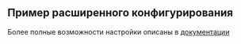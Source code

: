 ## Пример расширенного конфигурирования

Более полные возможности настройки описаны в [документации](https://deckhouse.ru/documentation/v1/modules/460-log-shipper/cr.html#clusterloggingconfig)